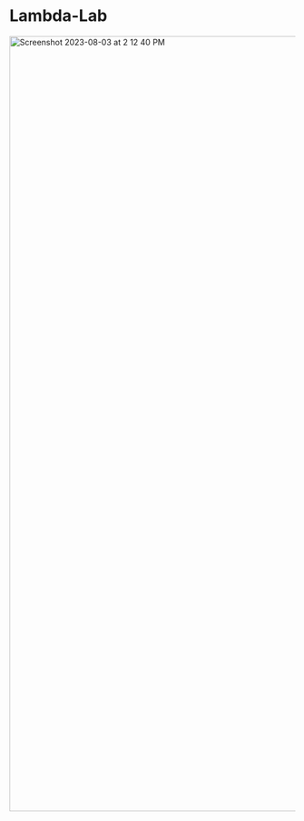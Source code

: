 # Lambda-Lab

<img width="1364" alt="Screenshot 2023-08-03 at 2 12 40 PM" src="https://github.com/xavyaly/Lambda-Lab/assets/19641964/ff93bef6-e337-4f32-b58f-18243d2e8290">
